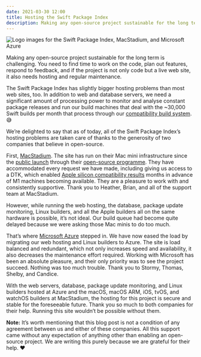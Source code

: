```yaml
---
date: 2021-03-30 12:00
title: Hosting the Swift Package Index
description: Making any open-source project sustainable for the long term is challenging in many ways, but with the Swift Package Index we also need significant hardware resources to keep it available.
---
```


![Logo images for the Swift Package Index, MacStadium, and Microsoft Azure](/images/hosted-by-macstadium-and-microsoft-azure.png)

Making any open-source project sustainable for the long term is challenging. You need to find time to work on the code, plan out features, respond to feedback, and if the project is not only code but a live web site, it also needs hosting and regular maintenance.

The Swift Package Index has slightly bigger hosting problems than most web sites, too. In addition to web and database servers, we need a significant amount of processing power to monitor and analyse constant package releases and run our build machines that deal with the ~30,000 Swift builds per month that process through our [compatibility build system](https://blog.swiftpackageindex.com/posts/launching-language-and-platform-package-compatibility/). 😅

We’re delighted to say that as of today, all of the Swift Package Index’s hosting problems are taken care of thanks to the generosity of two companies that believe in open-source.

First, [MacStadium](https://macstadium.com). The site has run on their Mac mini infrastructure since the [public launch](https://twitter.com/daveverwer/status/1271447550936186882) through their [open-source programme](https://www.macstadium.com/opensource). They have accommodated every request we have made, including giving us access to a DTK, which enabled [Apple silicon compatibility results](https://blog.swiftpackageindex.com/posts/building-3238-packages-for-apple-silicon/) months in advance of M1 machines becoming available. They are a pleasure to work with and consistently supportive. Thank you to Heather, Brian, and all of the support team at MacStadium.

However, while running the web hosting, the database, package update monitoring, Linux builders, and all the Apple builders all on the same hardware is possible, it’s not ideal. Our build queue had become quite delayed because we were asking those Mac minis to do too much.

That’s where [Microsoft Azure](https://azure.microsoft.com) stepped in. We have now eased the load by migrating our web hosting and Linux builders to Azure. The site is load balanced and redundant, which not only increases speed and availability, it also decreases the maintenance effort required. Working with Microsoft has been an absolute pleasure, and their only priority was to see the project succeed. Nothing was too much trouble. Thank you to Stormy, Thomas, Shelby, and Candice.

With the web servers, database, package update monitoring, and Linux builders hosted at Azure and the macOS, macOS ARM, iOS, tvOS, and watchOS builders at MacStadium, the hosting for this project is secure and stable for the foreseeable future. Thank you so much to both companies for their help. Running this site wouldn’t be possible without them.

**Note:** It’s worth mentioning that this blog post is not a condition of any agreement between us and either of these companies. All this support came without any expectation of anything other than enabling an open-source project. We are writing this purely because we are grateful for their help. ❤️